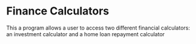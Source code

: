 # Finance Calculators
This a program allows a user to access two different financial calculators: an investment calculator and a home loan
repayment calculator
